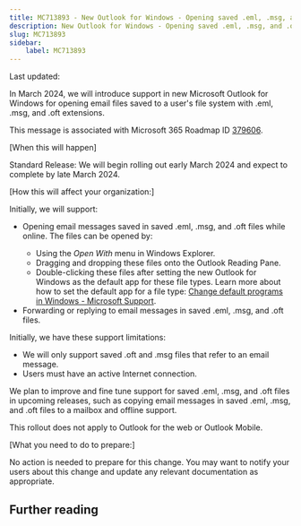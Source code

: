 ```yaml
---
title: MC713893 - New Outlook for Windows - Opening saved .eml, .msg, and .oft files
description: New Outlook for Windows - Opening saved .eml, .msg, and .oft files
slug: MC713893
sidebar:
    label: MC713893
---
```



Last updated: 

<p>In March 2024, we will introduce support in new Microsoft Outlook for Windows for opening email files saved to a user's file system with .eml, .msg, and .oft extensions.</p><p>This message is associated with Microsoft 365 Roadmap ID <a href="https://www.microsoft.com/microsoft-365/roadmap?filters=&amp;searchterms=379606" target="_blank">379606</a>.</p><p>[When this will happen]
</p><p>Standard Release: We will begin rolling out early March 2024 and expect to complete by late March 2024.<br></p><p>[How this will affect your organization:]
</p><p>Initially, we will support:&nbsp;&nbsp;<br></p>
<ul>
<li>Opening email messages saved in saved .eml, .msg, and .oft files&nbsp;while online. The files can be opened by:</li>

<ul>
<li>Using the <i>Open With </i>menu in Windows Explorer.</li>
<li>Dragging and dropping these files onto the Outlook Reading Pane.</li>
<li>Double-clicking these files after setting the new Outlook for Windows as the default app for these file types. Learn more about how to set the default app for a file type: <a href="https://support.microsoft.com/windows/change-default-programs-in-windows-e5d82cad-17d1-c53b-3505-f10a32e1894d" target="_blank">Change default programs in Windows - Microsoft Support</a>.</li>
</ul>

<li>Forwarding or replying to email messages in saved .eml, .msg, and .oft files.</li></ul>
<p>Initially, we have these support limitations:&nbsp;</p><ul><li>We will only support saved .oft and .msg files that refer to an email message.</li><li>Users must have an active Internet connection.</li></ul><p>We plan to improve and fine tune support for saved .eml, .msg, and .oft files in upcoming releases, such as copying email messages in saved .eml, .msg, and .oft files to a mailbox and offline support.</p><p>This rollout does not apply to Outlook for the web or Outlook Mobile.&nbsp;</p><p>[What you need to do to prepare:]
</p><p>No action is needed to prepare for this change. You may want to notify your users about this change and update any relevant documentation as appropriate.</p>

## Further reading

